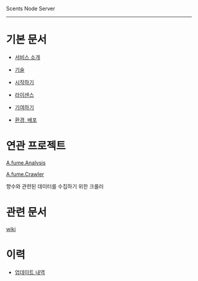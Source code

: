 Scents Node Server

---

# 기본 문서

-   [서비스 소개](./docs/about_service.md)

-   [기술](./docs/tech.md)

-   [시작하기](./docs/getting_started.md)

-   [라이센스](./LICENSE)

-   [기여하기](./docs/contribution.md)

-   [환경, 배포](./docs/environments.md)

# 연관 프로젝트

[A.fume.Analysis](https://github.com/Scents-Note/A.fume.Analysis)

[A.fume.Crawler](https://github.com/Scents-Note/A.fume.Crawler)

향수와 관련된 데이터를 수집하기 위한 크롤러

# 관련 문서

[wiki](https://github.com/A-fume/A.fume.Server/wiki)

# 이력

-   [업데이트 내역](./docs/history.md)
